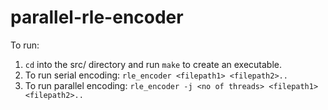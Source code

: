 ﻿# parallel-rle-encoder
 
 To run:
 1. `cd` into the src/ directory and run `make` to create an executable.
 2. To run serial encoding: `rle_encoder <filepath1> <filepath2>..`
 3. To run parallel encoding: `rle_encoder -j <no of threads> <filepath1> <filepath2>..`
